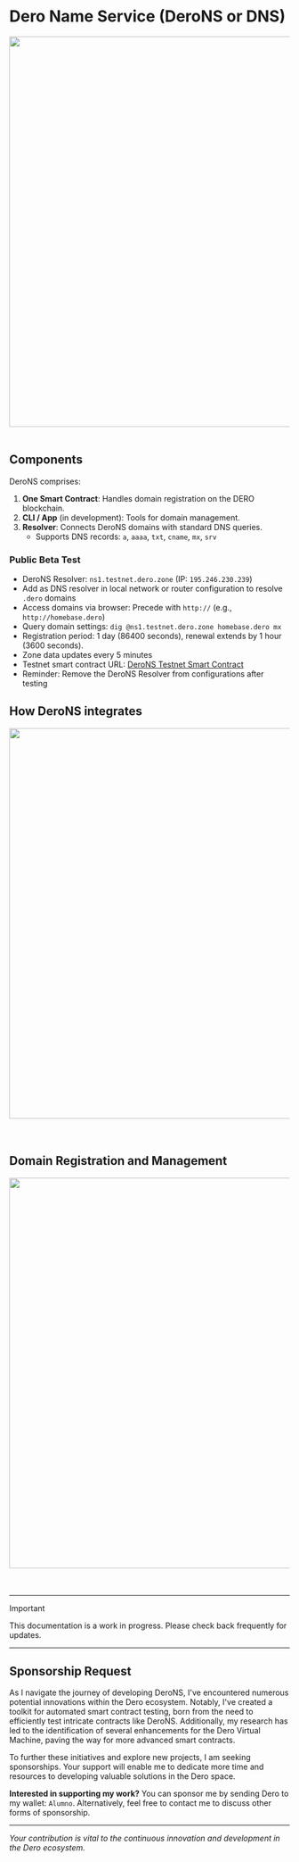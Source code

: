 # Dero Name Service (DeroNS or DNS)
<img src="https://github.com/Alumn0/derons/assets/145239468/529d2090-2149-4216-94ec-916810b71953" width="700">
<br>
<br>

## Components
DeroNS comprises:
1. **One Smart Contract**: Handles domain registration on the DERO blockchain.
2. **CLI / App** (in development): Tools for domain management.
3. **Resolver**: Connects DeroNS domains with standard DNS queries.
   - Supports DNS records: `a`, `aaaa`, `txt`, `cname`, `mx`, `srv`

### Public Beta Test
- DeroNS Resolver: `ns1.testnet.dero.zone` (IP: `195.246.230.239`)
- Add as DNS resolver in local network or router configuration to resolve `.dero` domains
- Access domains via browser: Precede with `http://` (e.g., `http://homebase.dero`)
- Query domain settings: `dig @ns1.testnet.dero.zone homebase.dero mx`
- Registration period: 1 day (86400 seconds), renewal extends by 1 hour (3600 seconds).
- Zone data updates every 5 minutes
- Testnet smart contract URL: [DeroNS Testnet Smart Contract](https://testnetexplorer.dero.io/tx/acdc0e94fa87904a3eebad656c809d29046fdbfa69a6fd3a82b23b93b07412be)
- Reminder: Remove the DeroNS Resolver from configurations after testing

## How DeroNS integrates
<img src="https://github.com/Alumn0/derons/assets/145239468/692aad1c-c6b1-4d50-8be9-5f3b605467cf" width="700">
<br>
<br>
<br>

## Domain Registration and Management
<img src="https://github.com/Alumn0/derons/assets/145239468/97bcc36d-e62f-41ba-8271-9005bb0abd16" width="700">
<br>
<br>
<br>

---

> [!IMPORTANT]
> This documentation is a work in progress. Please check back frequently for updates.

---

## Sponsorship Request

As I navigate the journey of developing DeroNS, I've encountered numerous potential innovations within the Dero ecosystem. Notably, I've created a toolkit for automated smart contract testing, born from the need to efficiently test intricate contracts like DeroNS. Additionally, my research has led to the identification of several enhancements for the Dero Virtual Machine, paving the way for more advanced smart contracts.

To further these initiatives and explore new projects, I am seeking sponsorships. Your support will enable me to dedicate more time and resources to developing valuable solutions in the Dero space.

**Interested in supporting my work?** You can sponsor me by sending Dero to my wallet: `Alumno`. Alternatively, feel free to contact me to discuss other forms of sponsorship.

---

*Your contribution is vital to the continuous innovation and development in the Dero ecosystem.*
